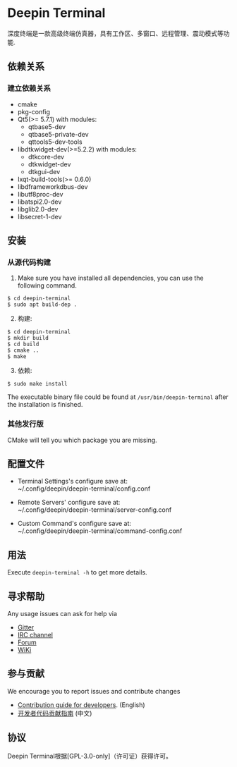 # Deepin Terminal

深度终端是一款高级终端仿真器，具有工作区、多窗口、远程管理、震动模式等功能.

## 依赖关系

### 建立依赖关系
* cmake
* pkg-config
* Qt5(>= 5.7.1) with modules:
  - qtbase5-dev
  - qtbase5-private-dev
  - qttools5-dev-tools
* libdtkwidget-dev(>=5.2.2) with modules:
  - dtkcore-dev
  - dtkwidget-dev
  - dtkgui-dev
* lxqt-build-tools(>= 0.6.0)
* libdframeworkdbus-dev
* libutf8proc-dev
* libatspi2.0-dev
* libglib2.0-dev
* libsecret-1-dev

## 安装

### 从源代码构建

1. Make sure you have installed all dependencies, you can use the following command.
```
$ cd deepin-terminal
$ sudo apt build-dep .
```

2. 构建:
```
$ cd deepin-terminal
$ mkdir build
$ cd build
$ cmake ..
$ make
```

3. 依赖:
```
$ sudo make install
```

The executable binary file could be found at `/usr/bin/deepin-terminal` after the installation is finished.

### 其他发行版

CMake will tell you which package you are missing.

## 配置文件

* Terminal Settings's configure save at:<br/>
~/.config/deepin/deepin-terminal/config.conf

* Remote Servers' configure save at:<br/>
~/.config/deepin/deepin-terminal/server-config.conf

* Custom Command's configure save at:<br/>
~/.config/deepin/deepin-terminal/command-config.conf

## 用法

Execute `deepin-terminal -h` to get more details.

## 寻求帮助

Any usage issues can ask for help via

* [Gitter](https://gitter.im/orgs/linuxdeepin/rooms)
* [IRC channel](https://webchat.freenode.net/?channels=deepin)
* [Forum](https://bbs.deepin.org)
* [WiKi](https://wiki.deepin.org/)

## 参与贡献

We encourage you to report issues and contribute changes

* [Contribution guide for developers](https://github.com/linuxdeepin/developer-center/wiki/Contribution-Guidelines-for-Developers-en). (English)
* [开发者代码贡献指南](https://github.com/linuxdeepin/developer-center/wiki/Contribution-Guidelines-for-Developers) (中文)

## 协议

Deepin Terminal根据[GPL-3.0-only]（许可证）获得许可。
